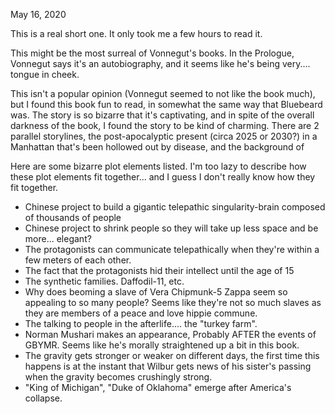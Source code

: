 May 16, 2020

This is a real short one. It only took me a few hours to read it.

This might be the most surreal of Vonnegut's books. In the Prologue, Vonnegut says it's an autobiography, and it seems like he's being very.... tongue in cheek.

This isn't a popular opinion (Vonnegut seemed to not like the book much), but I found this book fun to read, in somewhat the same way that Bluebeard was. The story is so bizarre that it's captivating, and in spite of the overall darkness of the book, I found the story to be kind of charming. There are 2 parallel storylines, the post-apocalyptic present (circa 2025 or 2030?) in a Manhattan that's been hollowed out by disease, and the background of


Here are some bizarre plot elements listed. I'm too lazy to describe how these plot elements fit together... and I guess I don't really know how they fit together.
 * Chinese project to build a gigantic telepathic singularity-brain composed of thousands of people
 * Chinese project to shrink people so they will take up less space and be more... elegant?
 * The protagonists can communicate telepathically when they're within a few meters of each other.
 * The fact that the protagonists hid their intellect until the age of 15
 * The synthetic families. Daffodil-11, etc.
 * Why does beoming a slave of Vera Chipmunk-5 Zappa seem so appealing to so many people? Seems like they're not so much slaves as they are members of a peace and love hippie commune.
 * The talking to people in the afterlife.... the "turkey farm".
 * Norman Mushari makes an appearance, Probably AFTER the events of GBYMR. Seems like he's morally straightened up a bit in this book.
 * The gravity gets stronger or weaker on different days, the first time this happens is at the instant that Wilbur gets news of his sister's passing when the gravity becomes crushingly strong.
 * "King of Michigan", "Duke of Oklahoma" emerge after America's collapse.
